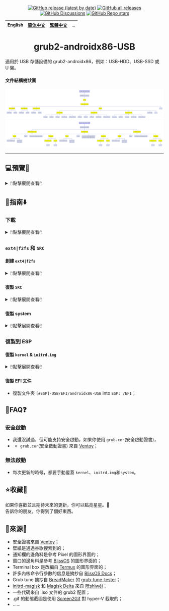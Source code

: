 <div align="center">

[![GitHub release (latest by date)](https://img.shields.io/github/v/release/M-L-P/grub2-androidx86)](https://github.com/M-L-P/grub2-androidx86/releases/latest)
[![GitHub all releases](https://img.shields.io/github/downloads/M-L-P/grub2-androidx86/total)](https://github.com/M-L-P/grub2-androidx86/releases)
[![GitHub Discussions](https://img.shields.io/github/discussions/M-L-P/grub2-androidx86)](https://github.com/M-L-P/grub2-androidx86/discussions)
[![GitHub Repo stars](https://img.shields.io/github/stars/M-L-P/grub2-androidx86?style=social)](https://github.com/M-L-P/grub2-androidx86/stargazers)

</div>

[English](README.md)|[简体中文](README-自述文件.md)|[繁體中文](README-繁體中文.md)|...
--|--|--|--

<h1 align="center">grub2-androidx86-USB</h1>

適用於 USB 存儲設備的 grub2-androidx86，例如：USB-HDD、USB-SSD 或 U 盤。
#### 文件結構樹狀圖
<img src="https://raw.githubusercontent.com/M-L-P/.github/main/screenshots/grub2-androidx86/EFI-USB.png"><br/>
<img src="https://raw.githubusercontent.com/M-L-P/.github/main/screenshots/grub2-androidx86/SRC-USB.png">

-----------------------------------------------------------------------------------------------------------------------------------
## 💻️預覽👀

<details>
<summary>🖱️點擊展開查看🖱️</summary>

### 1024x768
<img src="https://raw.githubusercontent.com/M-L-P/.github/main/screenshots/grub2-androidx86/繁體中文/繁體中文.gif">

### 1920x1080
<img src="https://raw.githubusercontent.com/M-L-P/.github/main/screenshots/grub2-androidx86/繁體中文/0-open.png">
<img src="https://raw.githubusercontent.com/M-L-P/.github/main/screenshots/grub2-androidx86/繁體中文/1-lang.png">
<img src="https://raw.githubusercontent.com/M-L-P/.github/main/screenshots/grub2-androidx86/繁體中文/2-noti.png">
<img src="https://raw.githubusercontent.com/M-L-P/.github/main/screenshots/grub2-androidx86/繁體中文/3-k.png">
<img src="https://raw.githubusercontent.com/M-L-P/.github/main/screenshots/grub2-androidx86/繁體中文/4-g.png">
</details>

## 🧭指南⬇️

### 下載
<details>
<summary>🖱️點擊展開查看🖱️</summary>

- 下載 .iso 文件，<br>
[AOSP](https://sourceforge.net/projects/android-x86/files/Release%209.0/)<br/>
[BlissOS](https://sourceforge.net/projects/blissos-dev/files/Beta/)<br/>
[PrimeOS](https://sourceforge.net/projects/primeos/files/64-bit/)
- 進入 releases 下載,<br>
[Releases](https://github.com/M-L-P/grub2-androidx86/releases)

</details>

### `ext4|f2fs` 和 `SRC`

#### 創建 `ext4|f2fs`
<details>
<summary>🖱️點擊展開查看🖱️</summary>

- 使用 Gnome-Disk 或 Gparted 來創建一個用於安裝的分區, ≥ 8GB；

常見的分區尺寸轉換

物理存儲|符號|邏輯存儲
--|--|--
  8 GB|≈|  7,630 MiB
 16 GB|≈| 15,258 MiB
 32 GB|≈| 30,518 MiB
 64 GB|≈| 61,036 MiB
128 GB|≈|122,070 MiB
256 GB|≈|244,140 MiB
512 GB|≈|488,282 MiB
  1 TB|≈|976,562 MiB

- - 格式化成 ext4 適配於 HDD；
- - 格式化成 f2fs 適配於 SSD；
- - - `sudo {package manager} install f2fs-tools` 用於獲取 f2fs 的支持。

</details>

#### 復製 `SRC`

<details>
<summary>🖱️點擊展開查看🖱️</summary>

- 解壓 `grub2-androidx86-版本號.zip`；
- 復製文件夾 `/[#ext4#f2fs]-USB/USB-Android-x86` 到 `ext4|f2fs` 分區，適用於 [AOSP](https://sourceforge.net/projects/android-x86/files/Release%209.0/)；
- 復製文件夾 `/[#ext4#f2fs]-USB/USB-BlissOS` 到 `ext4|f2fs` 分區，適用於 [BlissOS](https://sourceforge.net/projects/blissos-dev/files/Beta/)；
- 復製文件夾 `/[#ext4#f2fs]-USB/USB-PrimeOS` 到 `ext4|f2fs` 分區，適用於 [PrimeOS](https://sourceforge.net/projects/primeos/files/64-bit/)；

</details>

#### 復製 system

<details>
<summary>🖱️點擊展開查看🖱️</summary>

- 掛載 .iso 文件；
##### 如果你希望尺寸更小並且只讀，
- 復製虛擬分區文件 `iso: /system.sfs` 或 `iso: /system.efs`，
- - 粘貼到 `ext4|f2fs: /USB-Android-x86` ，適用於 [AOSP](https://sourceforge.net/projects/android-x86/files/Release%209.0/)；
- - 粘貼到 `ext4|f2fs: /USB-BlissOS` ，適用於 [BlissOS](https://sourceforge.net/projects/blissos-dev/files/Beta/)；
- - 粘貼到 `ext4|f2fs: /USB-PrimeOS` ，適用於 [PrimeOS](https://sourceforge.net/projects/primeos/files/64-bit/)；
##### 如果你希望可寫入，
- 掛載 `iso: /system.sfs` 或 `iso: /system.efs` 並且找到裏面的 `system.img`，
- - - `sudo {package manager} install erofs-utils` 用於獲取 erofs 支持，
- 復製虛擬分區文件 `system.img`,
- - 粘貼到 `ext4|f2fs: /USB-Android-x86` ，適用於 [AOSP](https://sourceforge.net/projects/android-x86/files/Release%209.0/)；
- - 粘貼到 `ext4|f2fs: /USB-BlissOS` ，適用於 [BlissOS](https://sourceforge.net/projects/blissos-dev/files/Beta/)；
- - 粘貼到 `ext4|f2fs: /USB-PrimeOS` ，適用於 [PrimeOS](https://sourceforge.net/projects/primeos/files/64-bit/)；

</details>

### 復製到 ESP

#### 復製 `kernel` & `initrd.img`
 
<details>
<summary>🖱️點擊展開查看🖱️</summary>

- 掛載 .iso 文件；
- 復製文件 `iso: /kernel`,
- - 粘貼到 `/[#ESP]-USB/EFI/androidx86-USB/boot_AOSP` ，適用於 [AOSP](https://sourceforge.net/projects/android-x86/files/Release%209.0/)；
- - 粘貼到 `/[#ESP]-USB/EFI/androidx86-USB/boot_BlissOS` ，適用於 [BlissOS](https://sourceforge.net/projects/blissos-dev/files/Beta/)；
- - 粘貼到 `/[#ESP]-USB/EFI/androidx86-USB/boot_PrimeOS` ，適用於 [PrimeOS](https://sourceforge.net/projects/primeos/files/64-bit/)；
- 復製文件 `iso: /initrd.img`,
- - 粘貼到 `/[#ESP]-USB/EFI/androidx86-USB/boot_AOSP` 和 `ext4|f2fs: /USB-Android-x86/boot` ，適用於 [AOSP](https://sourceforge.net/projects/android-x86/files/Release%209.0/)；
- - 粘貼到 `/[#ESP]-USB/EFI/androidx86-USB/boot_BlissOS` 和 `ext4|f2fs: /USB-BlissOS/boot` ，適用於 [BlissOS](https://sourceforge.net/projects/blissos-dev/files/Beta/)；
- - 粘貼到 `/[#ESP]-USB/EFI/androidx86-USB/boot_PrimeOS` 和 `ext4|f2fs: /USB-PrimeOS/boot` ，適用於 [PrimeOS](https://sourceforge.net/projects/primeos/files/64-bit/)；

</details>

#### 復製 EFI 文件
- 復製文件夾 `[#ESP]-USB/EFI/androidx86-USB` into `ESP: /EFI`；

## 📝FAQ❓️
### 安全啟動
- 我還沒試過，但可能支持安全啟動，如果你使用 `grub.cer`(安全啟動證書)，
- - `grub.cer`(安全啟動證書) 來自 [Ventoy](https://github.com/ventoy/Ventoy)；
### 無法啟動
- 每次更新的時候，都要手動覆蓋 `kernel`、`initrd.img`和`system`。

## ⭐收藏🌟
如果你喜歡並且期待未來的更新，你可以點亮星星。💫<br/>
告訴你的朋友，你得到了個好東西。

## 🎉來源🎊
- 安全證書來自 [Ventoy](https://github.com/ventoy/Ventoy)；
- 壁紙是通過谷歌搜索到的；
- 通知欄的邊角料是參考 Pixel 的圖形界面的；
- 窗口的邊角料是參考 [BlissOS](https://blissos.org/) 的圖形界面的；
- Terminal box 是改編自 [Termux](https://github.com/termux/termux-app) 的圖形界面的；
- 許多內核命令行參數的信息是摘抄自 [BlissOS Docs](https://docs.blissos.org/configuration/configuration-through-command-line-parameters/)；
- Grub tune 摘抄自 [BreadMaker](https://github.com/BreadMaker) 的 [grub-tune-tester](https://breadmaker.github.io/grub-tune-tester/)；
- [initrd-magisk](https://github.com/HuskyDG/initrd-magisk) 和 [Magisk Delta](https://github.com/HuskyDG/magisk-files) 來自 [阮shìwēi](https://github.com/HuskyDG)；
- 一些代碼來自 .iso 文件的 grub2 配置；
- .gif 的動態截圖是使用 [Screen2Gif](https://github.com/NickeManarin/ScreenToGif) 對 hyper-V 截取的；
- ……
